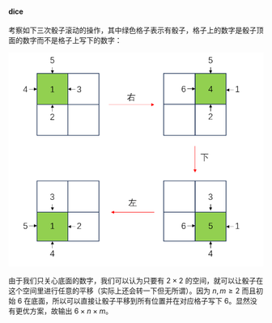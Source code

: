 #### dice

考察如下三次骰子滚动的操作，其中绿色格子表示有骰子，格子上的数字是骰子顶面的数字而不是格子上写下的数字：

![](img.png)

由于我们只关心底面的数字，我们可以认为只要有 $2 \times 2$ 的空间，就可以让骰子在这个空间里进行任意的平移（实际上还会转一下但无所谓）。因为 $n,m \ge 2$ 而且初始 6 在底面，所以可以直接让骰子平移到所有位置并在对应格子写下 6。显然没有更优方案，故输出 $6 \times n \times m$。